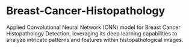 # Breast-Cancer-Histopathology
Applied Convolutional Neural Network (CNN) model for Breast Cancer Histopathology Detection, leveraging its deep learning capabilities to analyze intricate patterns and features within histopathological images.
